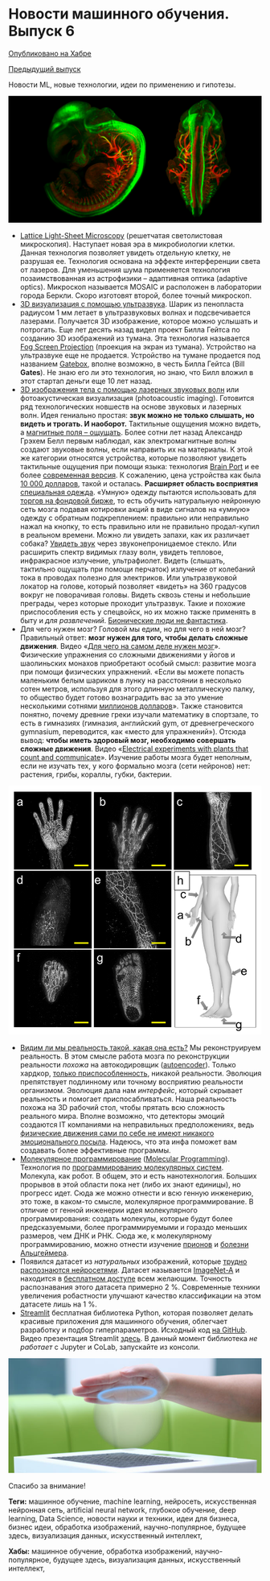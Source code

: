 # Новости машинного обучения. Выпуск 6

[Опубликовано на Хабре](https://habr.com/ru/news/t/483100/)

[Предыдущий выпуск](2020.01.07-novosti-mashinnogo-obucheniya-samoye-interesnoye-iz-pyati-rassylok.md)

Новости ML, новые технологии, идеи по применению и гипотезы.

![Lattice Light-Sheet Microscopy](data/2020.01.07_lattice_light-sheet_microscopy_embryo.jpg)

  * [Lattice Light-Sheet Microscopy](https://youtu.be/9euW5iCjKDo) (решетчатая светолистовая микроскопия). Наступает новая эра в микробиологии клетки. Данная технология позволяет увидеть отдельную клетку, не разрушая ее. Технология основана на эффекте интерференции света от лазеров. Для уменьшения шума применяется технология позаимствованная из астрофизики – адаптивная оптика (adaptive optics). Микроскоп называется MOSAIC и расположен в лаборатории города Беркли. Скоро изготовят второй, более точный микроскоп.
  * [3D визуализация с помощью ультразвука](https://youtu.be/C9aPsURza1I). Шарик из пенопласта радиусом 1 мм летает в ультразвуковых волнах и подсвечивается лазерами. Получается 3D изображение, которое можно услышать и потрогать. Еще лет десять назад видел проект Билла Гейтса по созданию 3D изображений из тумана. Эта технология называется [Fog Screen Projection](https://youtu.be/sV4C_I0yCX8) (проекция на экран из тумана). Устройство на ультразвуке еще не продается. Устройство на тумане продается под названием [Gatebox](https://youtu.be/nK4y5jBJfu8), вполне возможно, в честь Билла Гейтса (Bill **Gates**). Не знаю его ли это технология, но знаю, что Билл вложил в этот стартап деньги еще 10 лет назад.
  * [3D изображения тела с помощью лазерных звуковых волн](https://youtu.be/i_OUzqpsVP4) или фотоакустическая визуализация (photoacoustic imaging). Готовится ряд технологических новшеств на основе звуковых и лазерных волн. Идея гениально простая: **звук можно не только слышать, но видеть и трогать. И наоборот.** Тактильные ощущения можно видеть, а [магнитные поля – ощущать](https://youtu.be/dg3pza4y2ws). Более сотни лет назад Александр Грэхем Белл первым наблюдал, как электромагнитные волны создают звуковые волны, если направить их на материалы. К этой же категории относятся устройства, которые позволяют увидеть тактильные ощущения при помощи языка: технология [Brain Port](https://youtu.be/48evjcN73rw) и ее более [современная версия](https://youtu.be/6NNmpbU7GMA). К сожалению, цена устройства как была [10&nbsp;000 долларов](https://youtu.be/RHRxiuxP3QU), такой и осталась. **Расширяет область восприятия** [специальная одежда](https://youtu.be/4c1lqFXHvqI). «Умную» одежду пытаются использовать для [торгов на фондовой бирже](https://youtu.be/4c1lqFXHvqI?t=870), то есть обучить натуральную нейронную сеть мозга подавая котировки акций в виде сигналов на «умную» одежду с обратным подкреплением: правильно или неправильно нажал на кнопку, то есть правильно или не правильно продал-купил в реальном времени. Можно ли увидеть запахи, как их различает собака? [Увидеть звук](https://youtu.be/eUzB0L0mSCI) через звуконепроницаемое стекло. Или расширить спектр видимых глазу волн, увидеть тепловое, инфракрасное излучение, ультрафиолет. Видеть (слышать, тактильно ощущать при помощи перчаток) излучение от колебаний тока в проводах полезно для электриков. Или ультразвуковой локатор на голове, который позволяет «видеть» на 360 градусов вокруг не поворачивая головы. Видеть сквозь стены и небольшие преграды, через которые проходит ультразвук. Такие и похожие приспособления есть у спецвойск, но их можно также применять в быту и *для развлечений*. [Бионические люди не фантастика](https://youtu.be/kI9vfzsciqs).
  * Для чего нужен мозг? Головой мы едим, но для чего в ней мозг? Правильный ответ: **мозг нужен для того, чтобы делать сложные движения**. Видео «[Для чего на самом деле нужен мозг](https://youtu.be/lIbEolNCbrI)». Физические упражнения со сложными движениями у йогов и шаолиньских монахов приобретают особый смысл: развитие мозга при помощи физических упражнений. «Если вы можете попасть маленьким белым шариком в лунку на расстоянии в несколько сотен метров, используя для этого длинную металлическую палку, то общество будет готово вознаградить вас за это умение несколькими сотнями [миллионов долларов](https://youtu.be/lIbEolNCbrI?t=372)». Также становится понятно, почему древние греки изучали математику в спортзале, то есть в гимназиях (гимназия, английский gym, от древнегреческого gymnasium, переводится, как «место для упражнений»). Отсюда вывод: **чтобы иметь здоровый мозг, необходимо совершать сложные движения**. Видео «[Electrical experiments with plants that count and communicate](https://youtu.be/pvBlSFVmoaw)». Изучение работы мозга будет неполным, если не изучать тех, у кого формально мозга (сети нейронов) нет: растения, грибы, кораллы, губки, бактерии.

![Photoacoustic real-time 3D imaging](data/2020.01.07_photoacoustic_real-time_3D_imaging.gif)

  * [Видим ли мы реальность такой, какая она есть?](https://youtu.be/DqzILgXWwqM) Мы реконструируем реальность. В этом смысле работа мозга по реконструкции реальности *похожа* на автокодировщик ([autoencoder](https://youtu.be/Rdpbnd0pCiI)). Только хардкор, [только приспособленность](https://youtu.be/DqzILgXWwqM?t=646), никакой реальности. Эволюция препятствует подлинному или точному восприятию реальности организмом. Эволюция дала нам *интерфейс*, который скрывает реальность и помогает приспосабливаться. Наша реальность похожа на 3D рабочий стол, чтобы прятать всю сложность реального мира. Вполне возможно, что детекторы эмоций создаются IT компаниями на неправильных предположениях, ведь [физические движения сами по себе не имеют никакого эмоционального посыла](https://youtu.be/PEyqa4ljXCE?t=465). Надеюсь, что эта инфа поможет вам создавать более эффективные программы.
  * [Молекулярное программирование](https://youtu.be/V2d1U4AyDPw) ([Molecular Programming](https://youtu.be/IAWAPKMKFFo)). Технология по [программированию молекулярных систем](http://molecular-programming.org/). Молекула, как робот. В общем, это и есть нанотехнология. Больших прорывов в этой области пока нет (либо их знают единицы), но прогресс идет. Сюда же можно отнести и всю генную инженерию, это тоже, в каком-то смысле, молекулярное программирование. В отличие от генной инженерии идея молекулярного программирования: создать молекулы, которые будут более предсказуемыми, более программируемыми и гораздо меньших размеров, чем ДНК и РНК. Сюда же, к молекулярному программированию, можно отнести изучение [прионов](https://youtu.be/J0TyPWdDniU) и [болезни Альцгеймера](https://youtu.be/c54blnCms14).
  * Появился датасет из *натуральных* изображений, которые [трудно распознаются нейросетями](https://youtu.be/cpxtd-FKY1Y). Датасет называется [ImageNet-A](https://arxiv.org/abs/1907.07174) и находится в [бесплатном доступе](https://github.com/hendrycks/natural-adv-examples) всем желающим. Точность распознавания этого датасета примерно 2&nbsp;%. Современные техники увеличения робастности улучшают качество классификации на этом датасете лишь на 1&nbsp;%.
  * [Streamlit](https://docs.streamlit.io) бесплатная библиотека Python, которая позволяет делать красивые приложения для машинного обучения, облегчает разработку и подбор гиперпараметров. Исходный код [на GitHub](https://github.com/streamlit/streamlit). Видео презентация Streamlit [здесь](https://youtu.be/0It8phQ1gkQ). В данный момент библиотека *не работает* с Jupyter и CoLab, запускайте из консоли.

![Ultrasound hologram](data/2020.01.07_ultrasound_hologram.jpg)

Спасибо за внимание!

**Теги:** машинное обучение, machine learning, нейросеть, искусственная нейронная сеть, artificial neural network, глубокое обучение, deep learning, Data Science, новости науки и техники, идеи для бизнеса, бизнес идеи, обработка изображений, научно-популярное, будущее здесь, визуализация данных, искусственный интеллект, 

**Хабы:** машинное обучение, обработка изображений, научно-популярное, будущее здесь, визуализация данных, искусственный интеллект, 

